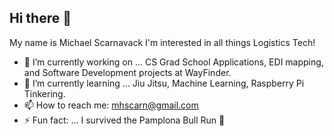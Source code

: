 ## Hi there 👋

My name is Michael Scarnavack I'm interested in all things Logistics Tech! 

- 🔭 I’m currently working on ... CS Grad School Applications, EDI mapping, and Software Development projects at WayFinder. 
- 🌱 I’m currently learning ... Jiu Jitsu, Machine Learning, Raspberry Pi Tinkering.
- 📫 How to reach me: mhscarn@gmail.com
- ⚡ Fun fact: ... I survived the Pamplona Bull Run 🐂

<!--
**M-Scarnavack/M-Scarnavack** is a ✨ _special_ ✨ repository because its `README.md` (this file) appears on your GitHub profile.

Here are some ideas to get you started:

- 🔭 I’m currently working on ...
- 🌱 I’m currently learning ...
- 👯 I’m looking to collaborate on ...
- 🤔 I’m looking for help with ...
- 💬 Ask me about ...
- 📫 How to reach me: ...
- 😄 Pronouns: ...
- ⚡ Fun fact: ...
-->
